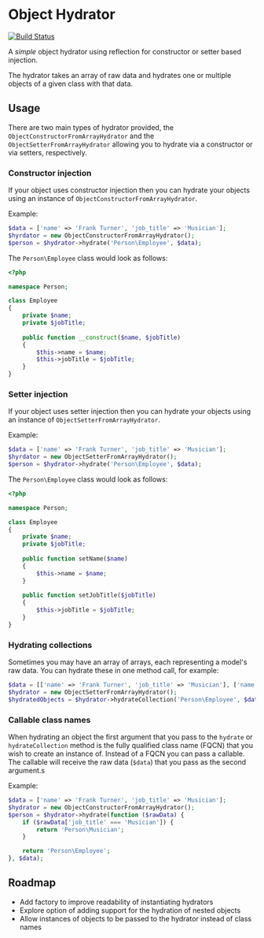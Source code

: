 # Object Hydrator

[![Build Status](https://travis-ci.org/jameshalsall/object-hydrator.svg?branch=master)](https://travis-ci.org/jameshalsall/object-hydrator)

A *simple* object hydrator using reflection for constructor or setter based injection.

The hydrator takes an array of raw data and hydrates one or multiple objects of a given class with 
that data.

## Usage

There are two main types of hydrator provided, the `ObjectConstructorFromArrayHydrator` and the 
`ObjectSetterFromArrayHydrator` allowing you to hydrate via a constructor or via setters, respectively.

### Constructor injection

If your object uses constructor injection then you can hydrate your objects using an instance of 
`ObjectConstructorFromArrayHydrator`.

Example:

```php
$data = ['name' => 'Frank Turner', 'job_title' => 'Musician'];
$hyrdator = new ObjectConstructorFromArrayHydrator();
$person = $hydrator->hydrate('Person\Employee', $data);
```

The `Person\Employee` class would look as follows:

```php
<?php

namespace Person;

class Employee
{
    private $name;
    private $jobTitle;
    
    public function __construct($name, $jobTitle)
    {
        $this->name = $name;
        $this->jobTitle = $jobTitle;
    }
}
```

### Setter injection

If your object uses setter injection then you can hydrate your objects using an instance of 
`ObjectSetterFromArrayHydrator`.

Example:

```php
$data = ['name' => 'Frank Turner', 'job_title' => 'Musician'];
$hyrdator = new ObjectSetterFromArrayHydrator();
$person = $hydrator->hydrate('Person\Employee', $data);
```

The `Person\Employee` class would look as follows:

```php
<?php

namespace Person;

class Employee
{
    private $name;
    private $jobTitle;
    
    public function setName($name)
    {
        $this->name = $name;
    }
    
    public function setJobTitle($jobTitle)
    {
        $this->jobTitle = $jobTitle;
    }
}
```

### Hydrating collections

Sometimes you may have an array of arrays, each representing a model's raw data. You can hydrate these in one
method call, for example:

```php
$data = [['name' => 'Frank Turner', 'job_title' => 'Musician'], ['name' => 'Steve Jobs', 'job_title' => 'CEO']];
$hydrator = new ObjectSetterFromArrayHydrator();
$hydratedObjects = $hydrator->hydrateCollection('Person\Employee', $data);
```

### Callable class names

When hydrating an object the first argument that you pass to the `hydrate` or `hydrateCollection` method is the fully
qualified class name (FQCN) that you wish to create an instance of. Instead of a FQCN you can pass a callable. The
callable will receive the raw data (`$data`) that you pass as the second argument.s

Example:

```php
$data = ['name' => 'Frank Turner', 'job_title' => 'Musician'];
$hydrator = new ObjectConstructorFromArrayHydrator();
$person = $hydrator->hydrate(function ($rawData) {
    if ($rawData['job_title' === 'Musician']) {
        return 'Person\Musician';
    }

    return 'Person\Employee';
}, $data);
```

## Roadmap

* Add factory to improve readability of instantiating hydrators
* Explore option of adding support for the hydration of nested objects
* Allow instances of objects to be passed to the hydrator instead of class names
